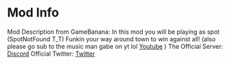 # Mod Info

Mod Description from GameBanana: In this mod you will be playing as spot (SpotNotFound T_T) Funkin your way around town to win against all! (also please go sub to the music man gabe on yt lol [Youtube](https://www.youtube.com/channel/UCELXoRLuUFbKtMIfwlrCLyQ) )
The Official Server: [Discord](https://discord.gg/Pqr3YKj665)
Official Twitter: [Twitter](https://twitter.com/SpotsFunkin)
